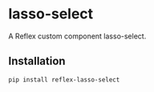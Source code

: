 # lasso-select

A Reflex custom component lasso-select.

## Installation

```bash
pip install reflex-lasso-select
```
